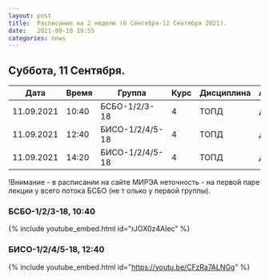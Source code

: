 ```yaml
---
layout: post
title:  Расписание на 2 неделю (6 Сентября-12 Сентября 2021).
date:   2021-09-10 19:55
categories: news
---
```


## Суббота, 11 Сентября.

| Дата          | Время   | Группа        | Курс | Дисциплина  | Аудитория | Материалы |
| ------------- | ------- | ------------- | ---- | ----------- | --------- | --------- |
|11.09.2021     |10:40    |БСБО-1/2/3-18  |4     |ТОПД         |   Д       |[Discord](https://discord.gg/XkSZ2D5D)|
|11.09.2021     |12:40    |БИСО-1/2/4/5-18|4     |ТОПД         |   Д       |[Discord](https://discord.gg/uspktjH6)|
|11.09.2021     |14:20    |БИСО-1/2/4/5-18|4     |ТОПД         |   Д       |[Discord](https://discord.gg/uspktjH6)|

!Внимание - в расписании на сайте МИРЭА неточность - на первой паре лекции у всего потока БСБО (не т олько у первой группы).

### БСБО-1/2/3-18,  10:40
{% include youtube_embed.html id="rJOX0z4AIec" %}

### БИСО-1/2/4/5-18,  12:40
{% include youtube_embed.html id="https://youtu.be/CFzRa7ALNGg" %}

